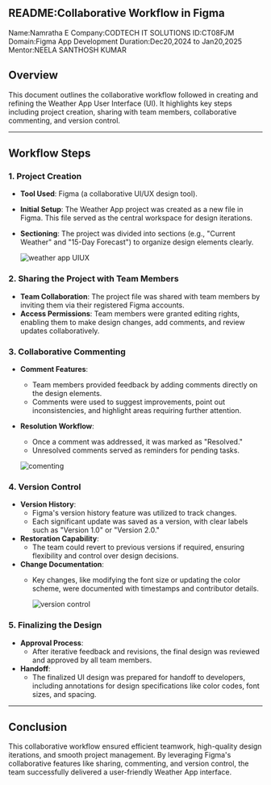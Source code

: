 **README:Collaborative Workflow in Figma**
---
Name:Namratha E Company:CODTECH IT SOLUTIONS ID:CT08FJM Domain:Figma App Development Duration:Dec20,2024 to Jan20,2025 Mentor:NEELA SANTHOSH KUMAR

## Overview
This document outlines the collaborative workflow followed in creating and refining the Weather App User Interface (UI). It highlights key steps including project creation, sharing with team members, collaborative commenting, and version control.

---

## Workflow Steps

### 1. Project Creation
- **Tool Used**: Figma (a collaborative UI/UX design tool).
- **Initial Setup**: The Weather App project was created as a new file in Figma. This file served as the central workspace for design iterations.
- **Sectioning**: The project was divided into sections (e.g., "Current Weather" and "15-Day Forecast") to organize design elements clearly.

  ![weather app UIUX](https://github.com/user-attachments/assets/50f686e2-689d-48d6-b771-f31d682adba9)


### 2. Sharing the Project with Team Members
- **Team Collaboration**: The project file was shared with team members by inviting them via their registered Figma accounts.
- **Access Permissions**: Team members were granted editing rights, enabling them to make design changes, add comments, and review updates collaboratively.

### 3. Collaborative Commenting
- **Comment Features**:
  - Team members provided feedback by adding comments directly on the design elements.
  - Comments were used to suggest improvements, point out inconsistencies, and highlight areas requiring further attention.
- **Resolution Workflow**:
  - Once a comment was addressed, it was marked as "Resolved."
  - Unresolved comments served as reminders for pending tasks.

  ![comenting](https://github.com/user-attachments/assets/3a03bc9f-4f1e-4be5-b326-e7ea0a507b1c)


### 4. Version Control
- **Version History**:
  - Figma's version history feature was utilized to track changes.
  - Each significant update was saved as a version, with clear labels such as "Version 1.0" or "Version 2.0."
- **Restoration Capability**:
  - The team could revert to previous versions if required, ensuring flexibility and control over design decisions.
- **Change Documentation**:
  - Key changes, like modifying the font size or updating the color scheme, were documented with timestamps and contributor details.
 
    ![version control](https://github.com/user-attachments/assets/dd2b4c10-e826-4af2-b862-f7fbb859d7e7)


### 5. Finalizing the Design
- **Approval Process**:
  - After iterative feedback and revisions, the final design was reviewed and approved by all team members.
- **Handoff**:
  - The finalized UI design was prepared for handoff to developers, including annotations for design specifications like color codes, font sizes, and spacing.

---

## Conclusion
This collaborative workflow ensured efficient teamwork, high-quality design iterations, and smooth project management. By leveraging Figma's collaborative features like sharing, commenting, and version control, the team successfully delivered a user-friendly Weather App interface.





